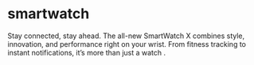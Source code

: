 # smartwatch
 Stay connected, stay ahead. The all-new SmartWatch X combines style, innovation, and performance right on your wrist. From fitness tracking to instant notifications, it’s more than just a watch .
